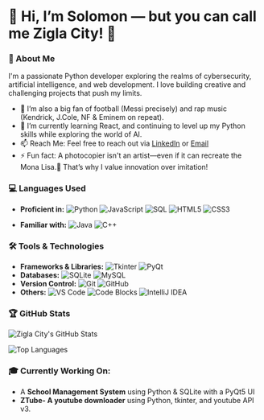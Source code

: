 # 👋  Hi, I’m Solomon — but you can call me Zigla City! 👑

### 🚀 About Me
I'm a passionate Python developer exploring the realms of cybersecurity, artificial intelligence, and web development. I love building creative and challenging projects that push my limits.
- 👀 I’m also a big fan of football (Messi precisely) and rap music (Kendrick, J.Cole, NF & Eminem on repeat).
- 🌱 I’m currently learning React, and continuing to level up my Python skills while exploring the world of AI.
- 📫 Reach Me: Feel free to reach out via [LinkedIn](https://www.linkedin.com/in/ziglacity) or [Email](mailto:ziglacity@gmail.com)
- ⚡ Fun fact: A photocopier isn't an artist—even if it can recreate the Mona Lisa.🎯 That’s why I value innovation over imitation!
  
### 💻 Languages Used
- **Proficient in:**
  ![Python](https://img.shields.io/badge/-Python-3776AB?logo=python&logoColor=white&style=flat) 
  ![JavaScript](https://img.shields.io/badge/-JavaScript-F7DF1E?logo=javascript&logoColor=black&style=flat) 
  ![SQL](https://img.shields.io/badge/-SQL-003B57?logo=postgresql&logoColor=white&style=flat) 
  ![HTML5](https://img.shields.io/badge/-HTML5-E34F26?logo=html5&logoColor=white&style=flat) 
  ![CSS3](https://img.shields.io/badge/-CSS3-1572B6?logo=css3&logoColor=white&style=flat)  

- **Familiar with:**
  ![Java](https://img.shields.io/badge/-Java-007396?logo=java&logoColor=white&style=flat) 
  ![C++](https://img.shields.io/badge/-C++-00599C?logo=cplusplus&logoColor=white&style=flat)   

### 🛠️ Tools & Technologies
- **Frameworks & Libraries:** ![Tkinter](https://img.shields.io/badge/-Tkinter-2C5BB4?logo=python&logoColor=white&style=flat) ![PyQt](https://img.shields.io/badge/-PyQt5-41CD52?logo=qt&logoColor=white&style=flat) 
- **Databases:** ![SQLite](https://img.shields.io/badge/-SQLite-003B57?logo=sqlite&logoColor=white&style=flat) ![MySQL](https://img.shields.io/badge/-MySQL-4479A1?logo=mysql&logoColor=white&style=flat)  
- **Version Control:** ![Git](https://img.shields.io/badge/-Git-F05032?logo=git&logoColor=white&style=flat) ![GitHub](https://img.shields.io/badge/-GitHub-181717?logo=github&logoColor=white&style=flat)  
- **Others:** ![VS Code](https://img.shields.io/badge/-VS%20Code-007ACC?logo=visualstudiocode&logoColor=white&style=flat) ![Code Blocks](https://img.shields.io/badge/-Code%20Blocks-4F4F4F?style=flat) ![IntelliJ IDEA](https://img.shields.io/badge/-IntelliJ%20IDEA-000000?logo=intellijidea&logoColor=white&style=flat)


### 🏆 GitHub Stats

![Zigla City's GitHub Stats](https://github-readme-stats.vercel.app/api?username=ZiglaCity&show_icons=true&theme=radical)

![Top Languages](https://github-readme-stats.vercel.app/api/top-langs/?username=ZiglaCity&layout=compact&theme=radical)


### 🎓 Currently Working On:
- A **School Management System** using Python & SQLite with a PyQt5 UI
- **ZTube- A youtube downloader** using Python, tkinter, and youtube API v3.




<!---
ZiglaCity/ZiglaCity is a ✨ special ✨ repository because its `README.md` (this file) appears on your GitHub profile.
You can click the Preview link to take a look at your changes.
--->
